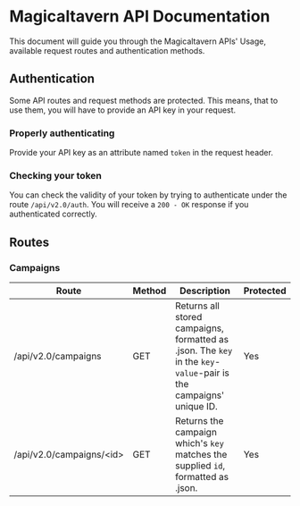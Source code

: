 # Magicaltavern API Documentation

This document will guide you through the Magicaltavern APIs' Usage, available request routes and
authentication methods.

## Authentication

Some API routes and request methods are protected. This means, that to use them, you will
have to provide an API key in your request.

### Properly authenticating

Provide your API key as an attribute named `token` in the request header.

### Checking your token

You can check the validity of your token by trying to authenticate under the route `/api/v2.0/auth`.
You will receive a `200 - OK` response if you authenticated correctly.

## Routes

### Campaigns

|Route                      |Method |Description    |Protected  |
|---                        |---    |---            |---        |
|/api/v2.0/campaigns        |GET    | Returns all stored campaigns, formatted as .json. The `key` in the `key`-`value`-pair is the campaigns' unique ID. | Yes |
|/api/v2.0/campaigns/\<id>  |GET    | Returns the campaign which's `key` matches the supplied `id`, formatted as .json. | Yes |
